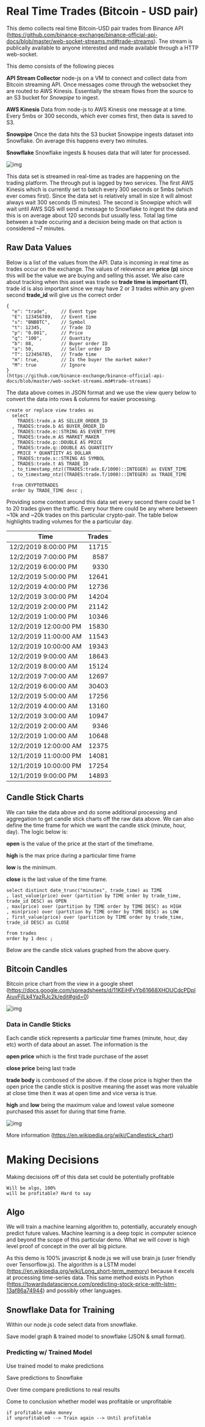 # Real Time Trades (Bitcoin - USD pair)
This demo collects real time Bitcoin-USD pair trades from Binance API (https://github.com/binance-exchange/binance-official-api-docs/blob/master/web-socket-streams.md#trade-streams). Tne stream is publically available to anyone interested and made available through a HTTP web-socket. 

This demo consists of the following pieces 

<b>API Stream Collector</b> node-js on a VM to connect and collect data from Bitcoin streaming API. Once messages come through the websocket they are routed to AWS Kinesis. Essentially the stream flows from the source to an S3 bucket for <i>Snowpipe</i> to ingest.

<b>AWS Kinesis</b> Data from node-js to AWS Kinesis one message at a time. Every 5mbs or 300 seconds, which ever comes first, then data is saved to S3. 

<b>Snowpipe</b> Once the data hits the S3 bucket Snowpipe ingests dataset into Snowflake. On average this happens every two minutes.

<b>Snowflake</b> Snowflake ingests & houses data that will later for processed.

![img](https://github.com/mariusndini/img/blob/master/cryptopath.png)

This data set is streamed in real-time as trades are happening on the trading platform. The through put is lagged by two services. The first AWS Kinesis which is currently set to batch every 300 seconds or 5mbs (which ever comes first). Since the data set is relatively small in size it will almost always wait 300 seconds (5 minutes). The second is Snowpipe which will wait until AWS SQS will send a message to Snowflake to ingest the data and this is on average about 120 seconds but usually less. Total lag time between a trade occuring and a decision being made on that action is considered ~7 minutes.


## Raw Data Values
Below is a list of the values from the API. Data is incoming in real time as trades occur on the exchange. The values of relevence are <b>price (p)</b> since this will be the value we are buying and selling this asset. We also care about tracking when this asset was trade so <b>trade time is important (T)</b>, trade id is also important since we may have 2 or 3 trades within any given second <b>trade_id</b> will give us the correct order
```
{
  "e": "trade",     // Event type
  "E": 123456789,   // Event time
  "s": "BNBBTC",    // Symbol
  "t": 12345,       // Trade ID
  "p": "0.001",     // Price
  "q": "100",       // Quantity
  "b": 88,          // Buyer order ID
  "a": 50,          // Seller order ID
  "T": 123456785,   // Trade time
  "m": true,        // Is the buyer the market maker?
  "M": true         // Ignore
}
(https://github.com/binance-exchange/binance-official-api-docs/blob/master/web-socket-streams.md#trade-streams)
```

The data above comes in JSON format and we use the view query below to convert the data into rows & columns for easier processing.

```
create or replace view trades as
  select 
    TRADES:trade.a AS SELLER_ORDER_ID
  , TRADES:trade.b AS BUYER_ORDER_ID
  , TRADES:trade.e::STRING AS EVENT_TYPE
  , TRADES:trade.m AS MARKET_MAKER
  , TRADES:trade.p::DOUBLE AS PRICE
  , TRADES:trade.q::DOUBLE AS QUANTIITY
  , PRICE * QUANTIITY AS DOLLAR
  , TRADES:trade.s::STRING AS SYMBOL
  , TRADES:trade.t AS TRADE_ID
  , to_timestamp_ntz((TRADES:trade.E/1000)::INTEGER) as EVENT_TIME
  , to_timestamp_ntz((TRADES:trade.T/1000)::INTEGER) as TRADE_TIME

  from CRYPTOTRADES
  order by TRADE_TIME desc ;
```

Providing some context around this data set every second there could be 1 to 20 trades given the traffic. Every hour there could be any where between ~10k and ~20k trades on this particular crypto-pair. The table below highlights trading volumes for the a particular day.

<table class="table table-bordered table-hover table-condensed">
<thead><tr><th title="Field #1">Time</th>
<th title="Field #2">Trades</th>
</tr></thead>
<tbody><tr>
<td>12/2/2019  8:00:00 PM</td>
<td align="right">11715</td>
</tr>
<tr>
<td>12/2/2019  7:00:00 PM</td>
<td align="right">8587</td>
</tr>
<tr>
<td>12/2/2019  6:00:00 PM</td>
<td align="right">9330</td>
</tr>
<tr>
<td>12/2/2019  5:00:00 PM</td>
<td align="right">12641</td>
</tr>
<tr>
<td>12/2/2019  4:00:00 PM</td>
<td align="right">12736</td>
</tr>
<tr>
<td>12/2/2019  3:00:00 PM</td>
<td align="right">14204</td>
</tr>
<tr>
<td>12/2/2019  2:00:00 PM</td>
<td align="right">21142</td>
</tr>
<tr>
<td>12/2/2019  1:00:00 PM</td>
<td align="right">10346</td>
</tr>
<tr>
<td>12/2/2019  12:00:00 PM</td>
<td align="right">15830</td>
</tr>
<tr>
<td>12/2/2019  11:00:00 AM</td>
<td align="right">11543</td>
</tr>
<tr>
<td>12/2/2019  10:00:00 AM</td>
<td align="right">19343</td>
</tr>
<tr>
<td>12/2/2019  9:00:00 AM</td>
<td align="right">18643</td>
</tr>
<tr>
<td>12/2/2019  8:00:00 AM</td>
<td align="right">15124</td>
</tr>
<tr>
<td>12/2/2019  7:00:00 AM</td>
<td align="right">12697</td>
</tr>
<tr>
<td>12/2/2019  6:00:00 AM</td>
<td align="right">30403</td>
</tr>
<tr>
<td>12/2/2019  5:00:00 AM</td>
<td align="right">17256</td>
</tr>
<tr>
<td>12/2/2019  4:00:00 AM</td>
<td align="right">13160</td>
</tr>
<tr>
<td>12/2/2019  3:00:00 AM</td>
<td align="right">10947</td>
</tr>
<tr>
<td>12/2/2019  2:00:00 AM</td>
<td align="right">9346</td>
</tr>
<tr>
<td>12/2/2019  1:00:00 AM</td>
<td align="right">10648</td>
</tr>
<tr>
<td>12/2/2019  12:00:00 AM</td>
<td align="right">12375</td>
</tr>
<tr>
<td>12/1/2019  11:00:00 PM</td>
<td align="right">14081</td>
</tr>
<tr>
<td>12/1/2019  10:00:00 PM</td>
<td align="right">17254</td>
</tr>
<tr>
<td>12/1/2019  9:00:00 PM</td>
<td align="right">14893</td>
</tr>
</tbody></table>

## Candle Stick Charts
We can take the data above and do some additional processing and aggregation to get candle stick charts off the raw data above. We can also define the time frame for which we want the candle stick (minute, hour, day). The logic below is:

<b>open</b> is the value of the price at the start of the timeframe. 

<b>high</b> is the max price during a particular time frame

<b>low</b> is the minimum. 

<b>close</b> is the last value of the time frame. 

```
select distinct date_trunc("minutes", trade_time) as TIME
, last_value(price) over (partition by TIME order by trade_time, trade_id DESC) as OPEN
, max(price) over (partition by TIME order by TIME DESC) as HIGH
, min(price) over (partition by TIME order by TIME DESC) as LOW
, first_value(price) over (partition by TIME order by trade_time, trade_id DESC) as CLOSE

from trades
order by 1 desc ;
```
Below are the candle stick values graphed from the above query.

## Bitcoin Candles
Bitcoin price chart from the view in a google sheet (https://docs.google.com/spreadsheets/d/11KEiHFvYb61668XHOUCdcPDpIAiuvFjlLk4YazRJc2k/edit#gid=0)

![img](https://github.com/mariusndini/img/blob/master/BTC_Candles.png)

### Data in Candle Sticks
Each candle stick represents a particular time frames (minute, hour, day etc) worth of data about an asset. The information is the 

<b>open price</b> which is the first trade purchase of the asset 

<b>close price</b> being last trade 

<b>trade body</b> is combosed of the above. if the close price is higher then the open price the candle stick is positive meaning the asset was more valuable at close time then it was at open time and vice versa is true. 

<b>high</b> and <b>low</b> being the maximum value and lowest value someone purchased this asset for during that time frame.

![img](https://github.com/mariusndini/img/blob/master/bearish_bullish_candlesticks.png)

More information (https://en.wikipedia.org/wiki/Candlestick_chart)


# Making Decisions
Making decisions off of this data set could be potentially profitable
```
Will be algo, 100%
will be profitable? Hard to say
```

## Algo
We will train a machine learning algorithm to, potentially, accurately enough predict future values. Machine learning is a deep topic in computer science and beyond the scope of this particular demo. What we will cover is high level proof of concept in the over all big picture.

As this demo is 100% javascript & node.js we will use brain.js (user friendly over Tensorflow.js). The algorithm is a LSTM model (https://en.wikipedia.org/wiki/Long_short-term_memory) because it excels at processing time-series data. This same method exists in Python (https://towardsdatascience.com/predicting-stock-price-with-lstm-13af86a74944) and possibly other languages.  


## Snowflake Data for Training
Within our node.js code select data from snowflake. 

Save model graph & trained model to snowflake (JSON & small format).

### Predicting w/ Trained Model
Use trained model to make predictions

Save predictions to Snowflake

Over time compare predictions to real results

Come to conclusion whether model was profitable or unprofitable

```
if profitable make money 
if unprofitable0 --> Train again --> Until profitable
```

















    







